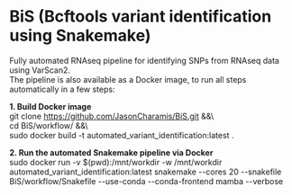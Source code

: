# BiS (Bcftools variant identification using Snakemake)
Fully automated RNAseq pipeline for identifying SNPs from RNAseq data using VarScan2.  
The pipeline is also available as a Docker image, to run all steps automatically in a few steps:

**1. Build Docker image**  
git clone https://github.com/JasonCharamis/BiS.git &&\  
cd BiS/workflow/ &&\  
sudo docker build -t automated_variant_identification:latest .  

**2. Run the automated Snakemake pipeline via Docker**  
sudo docker run -v $(pwd):/mnt/workdir -w /mnt/workdir automated_variant_identification:latest snakemake --cores 20 --snakefile BiS/workflow/Snakefile --use-conda --conda-frontend mamba --verbose
